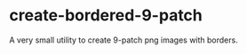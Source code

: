 create-bordered-9-patch
=======================

A very small utility to create 9-patch png images with borders.